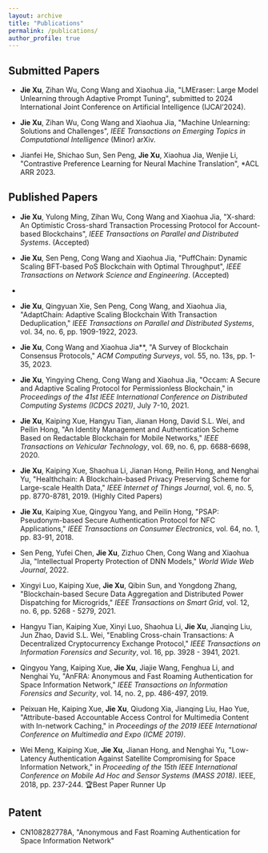 ```yaml
---
layout: archive
title: "Publications"
permalink: /publications/
author_profile: true
---
```


## Submitted Papers

- **Jie Xu**, Zihan Wu, Cong Wang and Xiaohua Jia, "LMEraser: Large Model Unlearning through Adaptive Prompt Tuning", submitted to 2024 International Joint Conference on Artificial Intelligence (IJCAI’2024).

- **Jie Xu**, Zihan Wu, Cong Wang and Xiaohua Jia, "Machine Unlearning: Solutions and Challenges", *IEEE Transactions on Emerging Topics in Computational Intelligence* (Minor) arXiv.

- Jianfei He, Shichao Sun, Sen Peng, **Jie Xu**, Xiaohua Jia, Wenjie Li, "Contrastive Preference Learning for Neural Machine Translation", *ACL ARR 2023.

## Published Papers

- **Jie Xu**, Yulong Ming, Zihan Wu, Cong Wang and Xiaohua Jia, "X-shard: An Optimistic Cross-shard Transaction Processing Protocol for Account-based Blockchains", *IEEE Transactions on Parallel and Distributed Systems*. (Accepted)

- **Jie Xu**, Sen Peng, Cong Wang and Xiaohua Jia, "PuffChain: Dynamic Scaling BFT-based PoS Blockchain with Optimal Throughput", *IEEE Transactions on Network Science and Engineering*. (Accepted)
- 
- **Jie Xu**, Qingyuan Xie, Sen Peng, Cong Wang, and Xiaohua Jia, "AdaptChain: Adaptive Scaling Blockchain With Transaction Deduplication," *IEEE Transactions on Parallel and Distributed Systems*, vol. 34, no. 6, pp. 1909-1922, 2023.

- **Jie Xu**, Cong Wang and Xiaohua Jia**, "A Survey of Blockchain Consensus Protocols," *ACM Computing Surveys*, vol. 55, no. 13s, pp. 1-35, 2023.

- **Jie Xu**, Yingying Cheng, Cong Wang and Xiaohua Jia, "Occam: A Secure and Adaptive Scaling Protocol for Permissionless Blockchain," in *Proceedings of the 41st IEEE International Conference on Distributed Computing Systems (ICDCS 2021)*, July 7-10, 2021.

- **Jie Xu**, Kaiping Xue, Hangyu Tian, Jianan Hong, David S.L. Wei, and Peilin Hong, "An Identity Management and Authentication Scheme Based on Redactable Blockchain for Mobile Networks," *IEEE Transactions on Vehicular Technology*, vol. 69, no. 6, pp. 6688-6698, 2020.

- **Jie Xu**, Kaiping Xue, Shaohua Li, Jianan Hong, Peilin Hong, and Nenghai Yu, "Healthchain: A Blockchain-based Privacy Preserving Scheme for Large-scale Health Data," *IEEE Internet of Things Journal*, vol. 6, no. 5, pp. 8770-8781, 2019. (Highly Cited Papers)

- **Jie Xu**, Kaiping Xue, Qingyou Yang, and Peilin Hong, "PSAP: Pseudonym-based Secure Authentication Protocol for NFC Applications," *IEEE Transactions on Consumer Electronics*, vol. 64, no. 1, pp. 83-91, 2018.

- Sen Peng, Yufei Chen, **Jie Xu**, Zizhuo Chen, Cong Wang and Xiaohua Jia, "Intellectual Property Protection of DNN Models," *World Wide Web Journal*, 2022.

- Xingyi Luo, Kaiping Xue, **Jie Xu**, Qibin Sun, and Yongdong Zhang, "Blockchain-based Secure Data Aggregation and Distributed Power Dispatching for Microgrids," *IEEE Transactions on Smart Grid*, vol. 12, no. 6, pp. 5268 - 5279, 2021.

- Hangyu Tian, Kaiping Xue, Xinyi Luo, Shaohua Li, **Jie Xu**, Jianqing Liu, Jun Zhao, David S.L. Wei, "Enabling Cross-chain Transactions: A Decentralized Cryptocurrency Exchange Protocol," *IEEE Transactions on Information Forensics and Security*, vol. 16, pp. 3928 - 3941, 2021.

- Qingyou Yang, Kaiping Xue, **Jie Xu**, Jiajie Wang, Fenghua Li, and Nenghai Yu, "AnFRA: Anonymous and Fast Roaming Authentication for Space Information Network," *IEEE Transactions on Information Forensics and Security*, vol. 14, no. 2, pp. 486-497, 2019.

- Peixuan He, Kaiping Xue, **Jie Xu**, Qiudong Xia, Jianqing Liu, Hao Yue, "Attribute-based Accountable Access Control for Multimedia Content with In-network Caching," in *Proceedings of the 2019 IEEE International Conference on Multimedia and Expo (ICME 2019)*.

- Wei Meng, Kaiping Xue, **Jie Xu**, Jianan Hong, and Nenghai Yu, "Low-Latency Authentication Against Satellite Compromising for Space Information Network," in *Proceeding of the 15th IEEE International Conference on Mobile Ad Hoc and Sensor Systems (MASS 2018)*. IEEE, 2018, pp. 237-244. 🏆Best Paper Runner Up

## Patent
- CN108282778A, "Anonymous and Fast Roaming Authentication for Space Information Network"

